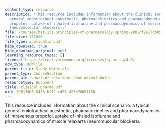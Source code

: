 ```yaml
---
content_type: resource
description: 'This resource includes information about the clinical scenario: a typical
  general endotracheal anesthetic, pharmacokinetics and pharmacodynamics of intravenous
  propofol, uptake of inhaled isoflurane and pharmacodynamics of muscle relaxants
  (neuromuscular blockers).'
file: /courses/hst-151-principles-of-pharmacology-spring-2005/f9617db05438b919c456425b7069ff50_clinical_pharma.pdf
file_size: 137090
file_type: application/pdf
hide_download: true
hide_download_original: null
learning_resource_types: []
license: https://creativecommons.org/licenses/by-nc-sa/4.0/
ocw_type: OCWFile
parent_title: Study Materials
parent_type: CourseSection
parent_uid: bd82f4d7-c304-9db7-b38e-d63a9fdb079a
resourcetype: Document
title: clinical_pharma.pdf
uid: f9617db0-5438-b919-c456-425b7069ff50
---
```

This resource includes information about the clinical scenario: a typical general endotracheal anesthetic, pharmacokinetics and pharmacodynamics of intravenous propofol, uptake of inhaled isoflurane and pharmacodynamics of muscle relaxants (neuromuscular blockers).